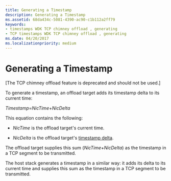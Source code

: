 ```yaml
---
title: Generating a Timestamp
description: Generating a Timestamp
ms.assetid: 68da434c-5081-4390-ac90-c1b112a2ff79
keywords:
- timestamps WDK TCP chimney offload , generating
- TCP timestamps WDK TCP chimney offload , generating
ms.date: 04/20/2017
ms.localizationpriority: medium
---
```


# Generating a Timestamp


\[The TCP chimney offload feature is deprecated and should not be used.\]

To generate a timestamp, an offload target adds its timestamp delta to its current time:

*Timestamp*=*NicTime*+*NicDelta*

This equation contains the following:

-   *NicTime* is the offload target's current time.

-   *NicDelta* is the offload target's [timestamp delta](calculating-the-timestamp-delta.md).

The offload target supplies this sum (*NicTime*+*NicDelta*) as the timestamp in a TCP segment to be transmitted.

The host stack generates a timestamp in a similar way: it adds its delta to its current time and supplies this sum as the timestamp in a TCP segment to be transmitted.

 

 





